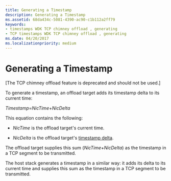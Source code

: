 ```yaml
---
title: Generating a Timestamp
description: Generating a Timestamp
ms.assetid: 68da434c-5081-4390-ac90-c1b112a2ff79
keywords:
- timestamps WDK TCP chimney offload , generating
- TCP timestamps WDK TCP chimney offload , generating
ms.date: 04/20/2017
ms.localizationpriority: medium
---
```


# Generating a Timestamp


\[The TCP chimney offload feature is deprecated and should not be used.\]

To generate a timestamp, an offload target adds its timestamp delta to its current time:

*Timestamp*=*NicTime*+*NicDelta*

This equation contains the following:

-   *NicTime* is the offload target's current time.

-   *NicDelta* is the offload target's [timestamp delta](calculating-the-timestamp-delta.md).

The offload target supplies this sum (*NicTime*+*NicDelta*) as the timestamp in a TCP segment to be transmitted.

The host stack generates a timestamp in a similar way: it adds its delta to its current time and supplies this sum as the timestamp in a TCP segment to be transmitted.

 

 





